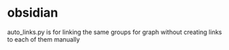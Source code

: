 # obsidian

auto_links.py is for linking the same groups for graph without creating links to each of them manually
